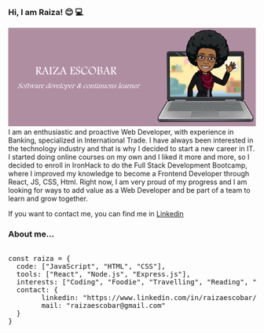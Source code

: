 ### Hi, I am Raiza! :blush: :computer:
<img src="https://github.com/RaizaEscobar/RaizaEscobar/blob/main/gitHubAvatar.png" alt="avatar header"/>
I am an enthusiastic and proactive Web Developer, with experience in Banking, specialized in International Trade. I have always been interested in the technology industry and that is why I decided to start a new career in IT. I started doing online courses on my own and I liked it more and more, so I decided to enroll in IronHack to do the Full Stack Development Bootcamp, where I improved my knowledge to become a Frontend Developer through React, JS, CSS, Html. Right now, I am very proud of my progress and I am looking for ways to add value as a Web Developer and be part of a team to learn and grow together.

If you want to contact me, you can find me in <a href="https://www.linkedin.com/in/raizaescobar/">Linkedin</a>

### About me...

<pre>

const raiza = {
  code: ["JavaScript", "HTML", "CSS"],
  tools: ["React", "Node.js", "Express.js"],
  interests: ["Coding", "Foodie", "Travelling", "Reading", "Trekking"],
  contact: {
        linkedin: "https://www.linkedin.com/in/raizaescobar/",
        mail: "raizaescobar@gmail.com"	
  }
}
 </pre>
